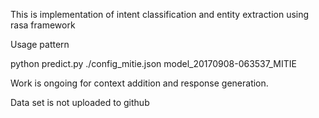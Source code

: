 This is implementation of intent classification and entity extraction using rasa framework

Usage pattern

python predict.py ./config_mitie.json model_20170908-063537_MITIE

Work is ongoing for context addition and response generation.

Data set is not uploaded to github
